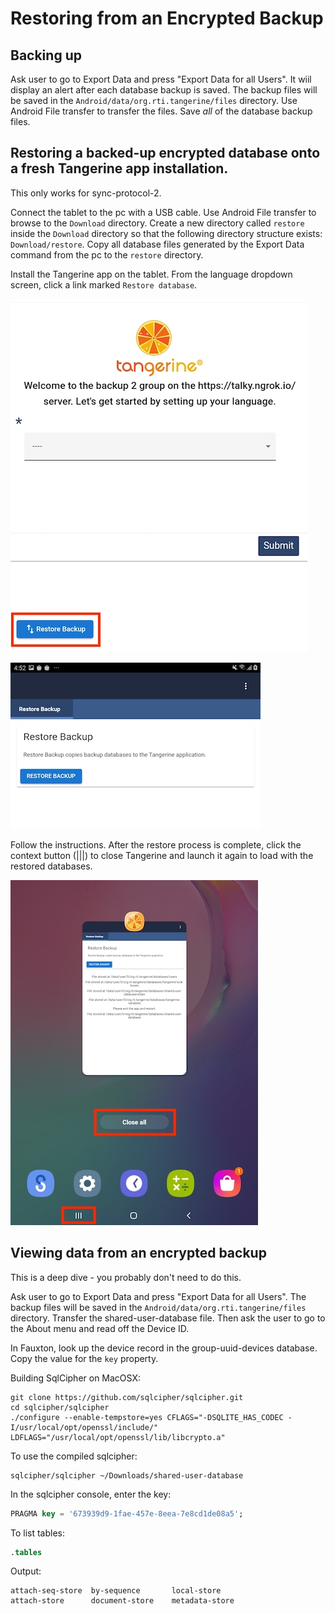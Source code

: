# Restoring from an Encrypted Backup

## Backing up

Ask user to go to Export Data and press "Export Data for all Users". It wiil display an alert after each database backup is saved. The backup files will be saved in the `Android/data/org.rti.tangerine/files` directory. Use Android File transfer to transfer the files. Save *all* of the database backup files.

## Restoring a backed-up encrypted database onto a fresh Tangerine app installation.

This only works for sync-protocol-2. 

Connect the tablet to the pc with a USB cable. Use Android File transfer to browse to the `Download` directory. Create a new directory called `restore` inside the `Download` directory so that the following directory structure exists: `Download/restore`. Copy all database files generated by the Export Data command from the pc to the `restore` directory. 

Install the Tangerine app on the tablet.  From the language dropdown screen, click a link marked `Restore database`. 

![Restore backup button](./assets/tangy-restore-backup-button_sm.jpg )

![Restore backup feature](./assets/restore-backup-feature_sm.jpg)

Follow the instructions. After the restore process is complete, click the context button (|||) to close Tangerine and launch it again to load with the restored databases.

![Close from task menu](./assets/close-app-completely_sm.jpg)

## Viewing data from an encrypted backup

This is a deep dive - you probably don't need to do this. 

Ask user to go to Export Data and press "Export Data for all Users". The backup files will be saved in the `Android/data/org.rti.tangerine/files` directory. Transfer the shared-user-database file. Then ask the user to go to the About menu and read off the Device ID. 

In Fauxton, look up the device record in the group-uuid-devices database. Copy the value for the `key` property.

Building SqlCipher on MacOSX:

```shell script
git clone https://github.com/sqlcipher/sqlcipher.git
cd sqlcipher/sqlcipher
./configure --enable-tempstore=yes CFLAGS="-DSQLITE_HAS_CODEC -I/usr/local/opt/openssl/include/" LDFLAGS="/usr/local/opt/openssl/lib/libcrypto.a"
```

To use the compiled sqlcipher:

```shell script
sqlcipher/sqlcipher ~/Downloads/shared-user-database
```
In the sqlcipher console, enter the key:

```sql
PRAGMA key = '673939d9-1fae-457e-8eea-7e8cd1de08a5';
```

To list tables:

```sql
.tables
```
Output: 
```shell script
attach-seq-store  by-sequence       local-store
attach-store      document-store    metadata-store
```

